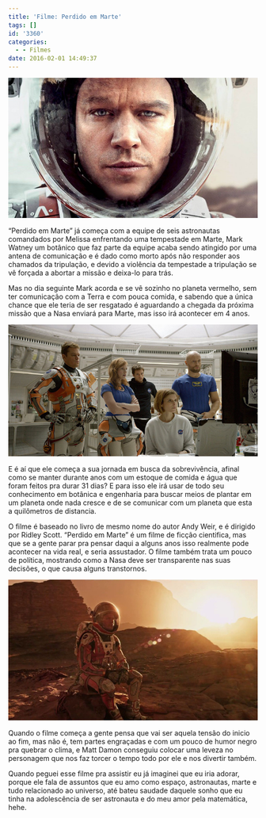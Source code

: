 ```yaml
---
title: 'Filme: Perdido em Marte'
tags: []
id: '3360'
categories:
  - - Filmes
date: 2016-02-01 14:49:37
---
```


[![filme Perdido em marte - matt damon](/wp-content/uploads/2016/01/matt-damon-perdido-em-marte.jpg)](/wp-content/uploads/2016/01/matt-damon-perdido-em-marte.jpg)

“Perdido em Marte” já começa com a equipe de seis astronautas comandados por Melissa enfrentando uma tempestade em Marte, Mark Watney um botânico que faz parte da equipe acaba sendo atingido por uma antena de comunicação e é dado como morto após não responder aos chamados da tripulação, e devido a violência da tempestade a tripulação se vê forçada a abortar a missão e deixa-lo para trás.

Mas no dia seguinte Mark acorda e se vê sozinho no planeta vermelho, sem ter comunicação com a Terra e com pouca comida, e sabendo que a única chance que ele teria de ser resgatado é aguardando a chegada da próxima missão que a Nasa enviará para Marte, mas isso irá acontecer em 4 anos.

[![Filme - perdido em marte](/wp-content/uploads/2016/01/Filme-perdido-em-marte.jpg)](/wp-content/uploads/2016/01/Filme-perdido-em-marte.jpg)

E é aí que ele começa a sua jornada em busca da sobrevivência, afinal como se manter durante anos com um estoque de comida e água que foram feitos pra durar 31 dias? E para isso ele irá usar de todo seu conhecimento em botânica e engenharia para buscar meios de plantar em um planeta onde nada cresce e de se comunicar com um planeta que esta a quilômetros de distancia.

O filme é baseado no livro de mesmo nome do autor Andy Weir, e é dirigido por Ridley Scott. “Perdido em Marte” é um filme de ficção cientifica, mas que se a gente parar pra pensar daqui a alguns anos isso realmente pode acontecer na vida real, e seria assustador. O filme também trata um pouco de política, mostrando como a Nasa deve ser transparente nas suas decisões, o que causa alguns transtornos.

[![matt damon - filme perdido em marte](/wp-content/uploads/2016/01/Film-the-martian.jpg)](/wp-content/uploads/2016/01/Film-the-martian.jpg)

Quando o filme começa a gente pensa que vai ser aquela tensão do inicio ao fim, mas não é, tem partes engraçadas e com um pouco de humor negro pra quebrar o clima, e Matt Damon conseguiu colocar uma leveza no personagem que nos faz torcer o tempo todo por ele e nos divertir também.

Quando peguei esse filme pra assistir eu já imaginei que eu iria adorar, porque ele fala de assuntos que eu amo como espaço, astronautas, marte e tudo relacionado ao universo, até bateu saudade daquele sonho que eu tinha na adolescência de ser astronauta e do meu amor pela matemática, hehe.
